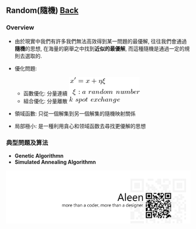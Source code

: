 ## Random(隨機)	[Back](./../Analysis.md)

### Overview
- 由於現實中我們有許多我們無法高效得到某一問題的最優解, 往往我們會通過**隨機**的思想, 在海量的窮舉之中找到**近似的最優解**, 而這種隨機是通過一定的規則去選取的.
- 優化問題:
	- 函數優化: 分量連續 <img src="./functional_optimal_problem.png">
	- 組合優化: 分量離散 <img src="./combination_optimal_problem.png">

- 領域函數: 只從一個解集到另一個解集的隨機映射關係
- 局部極小: 是一種利用貪心和领域函数去尋找更優解的思想

### 典型問題及算法
- **Genetic Algorithmn**
- **Simulated Annealing Algorithmn**

<a href="http://aleen42.github.io/" target="_blank" ><img src="./../../../pic/tail.gif"></a>
